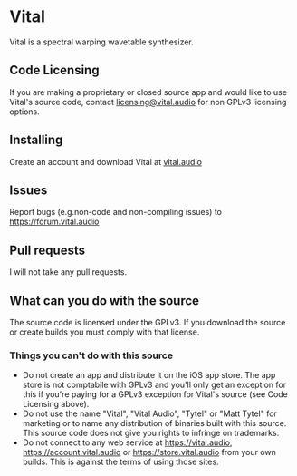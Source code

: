 # Vital
Vital is a spectral warping wavetable synthesizer.

## Code Licensing
If you are making a proprietary or closed source app and would like to use Vital's source code, contact licensing@vital.audio for non GPLv3 licensing options.

## Installing
Create an account and download Vital at [vital.audio](https://vital.audio)

## Issues
Report bugs (e.g.non-code and non-compiling issues) to https://forum.vital.audio

## Pull requests
I will not take any pull requests.

## What can you do with the source
The source code is licensed under the GPLv3. If you download the source or create builds you must comply with that license.

### Things you can't do with this source
 - Do not create an app and distribute it on the iOS app store. The app store is not comptabile with GPLv3 and you'll only get an exception for this if you're paying for a GPLv3 exception for Vital's source (see Code Licensing above).
 - Do not use the name "Vital", "Vital Audio", "Tytel" or "Matt Tytel" for marketing or to name any distribution of binaries built with this source. This source code does not give you rights to infringe on trademarks.
 - Do not connect to any web service at https://vital.audio, https://account.vital.audio or https://store.vital.audio from your own builds. This is against the terms of using those sites.
